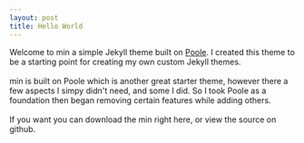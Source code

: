 ```yaml
---
layout: post
title: Hello World
---
```


<p>Welcome to min a simple Jekyll theme built on <a href="http://getpoole.com/">Poole</a>. I created this theme to be a starting point for creating my own custom Jekyll themes.
<br><br>
min is built on Poole which is another great starter theme, however there a few aspects I simpy didn't need, and some I did. So I took Poole as a foundation then began removing certain features while adding others.
<br><br>
If you want you can download the min right here, or view the source on github.
</p>